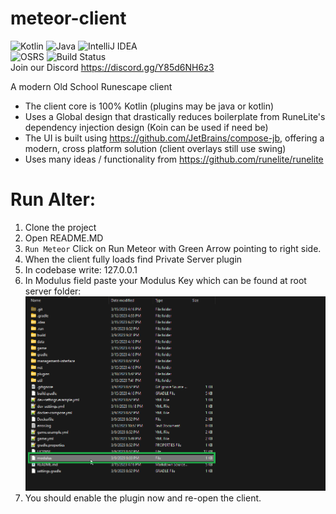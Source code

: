 # meteor-client

 ![Kotlin](https://img.shields.io/badge/kotlin-%230095D5.svg?style=for-the-badge&logo=kotlin&logoColor=white) ![Java](https://img.shields.io/badge/java-%23ED8B00.svg?style=for-the-badge&logo=java&logoColor=white) ![IntelliJ IDEA](https://img.shields.io/badge/IntelliJIDEA-000000.svg?style=for-the-badge&logo=intellij-idea&logoColor=white)  
![OSRS](https://img.shields.io/badge/osrs-213-blue.svg) ![Build Status](https://img.shields.io/github/actions/workflow/status/meteorlite/meteor-client/build.yml?branch=main)  
Join our Discord https://discord.gg/Y85d6NH6z3

A modern Old School Runescape client

- The client core is 100% Kotlin (plugins may be java or kotlin)
- Uses a Global design that drastically reduces boilerplate from RuneLite's dependency injection design (Koin can be used if need be)
- The UI is built using https://github.com/JetBrains/compose-jb, offering a modern, cross platform solution (client overlays still use swing)
- Uses many ideas / functionality from https://github.com/runelite/runelite


# Run Alter:
1) Clone the project
2) Open README.MD
3) `Run Meteor` Click on Run Meteor with Green Arrow pointing to right side.
4) When the client fully loads find Private Server plugin
5) In codebase write: 127.0.0.1
6) In Modulus field paste your Modulus Key which can be found at root server folder:
![serve](https://raw.githubusercontent.com/AlterRSPS/Resources/main/docs/resources/ReadMe_Alter/Modulus_at_server_root.png)
7) You should enable the plugin now and re-open the client.
